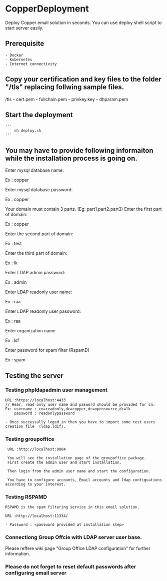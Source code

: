# CopperDeployment
Deploy Copper email solution in seconds.
You can use deploy shell script to start server easily.

## Prerequisite
    - Docker 
    - Kubernetes
    - Internet connectivity

## Copy your certification and key files to the folder "/tls" replacing follwing sample files.

  /tls
    - cert.pem
    - fullchain.pem
    - privkey.key
    - dhparam.pem

## Start the deployment
    '''
        sh deploy.sh
    '''

## You may have to provide following informaiton while the installation process is going on.


Enter mysql database name:

Ex : copper

Enter mysql database password:

Ex : copper

Your domain must contain 3 parts. (Eg: part1.part2.part3)
Enter the first part of domain:

Ex : copper

Enter the second part of domain:

Ex : test

Enter the third part of domain:

Ex : lk

Enter LDAP admin password:

Ex : admin

Enter LDAP readonly user name:

Ex : raa

Enter LDAP readonly user password:

Ex : raa

Enter organization name

Ex : lsf

Enter password for spam filter (RspamD)

Ex : spam

## Testing the server

### Testing phpldapadmin user management

    URL :https://localhost:4433
    // Hear, read only user name and pasword should be provided for cn.
    Ex: username : cn=readonly,dc=copper,dc=opensource,dc=lk
        password : readonlypassword

    - Once successully loged in then you have to import some test users creation file  (ldap.ldif).



### Testing groupoffice 


     URL :http://localhost:8004

     You will see the installation page of the groupoffice package.
     First create the admin user and start installation.

     Then login from the admin user name and start the configuration.

     You have to configure accounts, Email accounts and ldap configuations according to your interest.

### Testing RSPAMD

    RSPAMD is the spam filtering service in this email solution.

    URL :http://localhost:11334/

    - Password : <password provided at installation step>
    
### Connectiong Group Offcie with LDAP server user base.
 
 Please reffere wiki page "Group Office LDAP configuration" for further information.
 
    
### Please do not forget to reset default passwords after configuring email server
